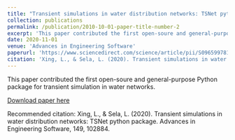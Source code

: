 ```yaml
---
title: "Transient simulations in water distribution networks: TSNet python package"
collection: publications
permalink: /publication/2010-10-01-paper-title-number-2
excerpt: 'This paper contributed the first open-soure and general-purpose Python package for transient simulation in water networks.'
date: 2020-11-01
venue: 'Advances in Engineering Software'
paperurl: 'https://www.sciencedirect.com/science/article/pii/S0965997819309342'
citation: 'Xing, L., & Sela, L. (2020). Transient simulations in water distribution networks: TSNet python package. Advances in Engineering Software, 149, 102884.'
---
```

This paper contributed the first open-soure and general-purpose Python package for transient simulation in water networks.

[Download paper here](https://www.sciencedirect.com/science/article/pii/S0965997819309342)

Recommended citation: Xing, L., & Sela, L. (2020). Transient simulations in water distribution networks: TSNet python package. Advances in Engineering Software, 149, 102884.
